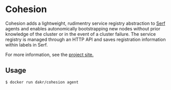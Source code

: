 # Cohesion

Cohesion adds a lightweight, rudimentry service registry abstraction to [Serf](https://github.com/hashicorp/serf) agents and enables autonomically bootstrapping new nodes without prior knowledge of the cluster or in the event of a cluster failure. The service registry is managed through an HTTP API and saves registration information within labels in Serf. 

For more information, see the [project site.](https://github.com/danielkrainas/cohesion)

## Usage

```
$ docker run dakr/cohesion agent
```
